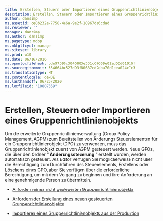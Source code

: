 ```yaml
---
title: Erstellen, Steuern oder Importieren eines Gruppenrichtlinienobjekts
description: Erstellen, Steuern oder Importieren eines Gruppenrichtlinienobjekts
author: dansimp
ms.assetid: ce8b232e-7758-4a6a-9e2f-18967da6cdad
ms.reviewer: ''
manager: dansimp
ms.author: dansimp
ms.pagetype: mdop
ms.mktglfcycl: manage
ms.sitesec: library
ms.prod: w10
ms.date: 06/16/2016
ms.openlocfilehash: bde97399c3846883e331c67689e82ad52d81916f
ms.sourcegitcommit: 354664bc527d93f80687cd2eba70d1eea024c7c3
ms.translationtype: MT
ms.contentlocale: de-DE
ms.lasthandoff: 06/26/2020
ms.locfileid: "10807659"
---
```

# Erstellen, Steuern oder Importieren eines Gruppenrichtlinienobjekts


Um die erweiterte Gruppenrichtlinienverwaltung (Group Policy Management, AGPM) zum Bereitstellen von Änderungs Steuerelementen für ein Gruppenrichtlinienobjekt (GPO) zu verwenden, muss das Gruppenrichtlinienobjekt zuerst von AGPM gesteuert werden. Neue GPOs, die über den Ordner " **Änderungssteuerung** " erstellt wurden, werden automatisch gesteuert. Als Editor verfügen Sie möglicherweise nicht über die Berechtigung zum Durchführen des Steuerelements, Erstellens oder Löschens eines GPO, aber Sie verfügen über die erforderliche Berechtigung, um mit dem Vorgang zu beginnen und Ihre Anforderung an eine genehmigende Person zu übermitteln.

-   [Anfordern eines nicht gesteuerten Gruppenrichtlinienobjekts](request-control-of-an-uncontrolled-gpo-agpm30ops.md)

-   [Anfordern der Erstellung eines neuen gesteuerten Gruppenrichtlinienobjekts](request-the-creation-of-a-new-controlled-gpo-agpm30ops.md)

-   [Importieren eines Gruppenrichtlinienobjekts aus der Produktion](import-a-gpo-from-production-agpm30ops.md)

 

 





